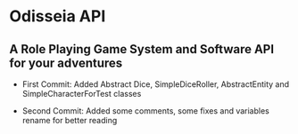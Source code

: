 # Odisseia API
## A Role Playing Game System and Software API for your adventures

- First Commit: Added Abstract Dice, SimpleDiceRoller, AbstractEntity and SimpleCharacterForTest classes

- Second Commit: Added some comments, some fixes and variables rename for better reading
